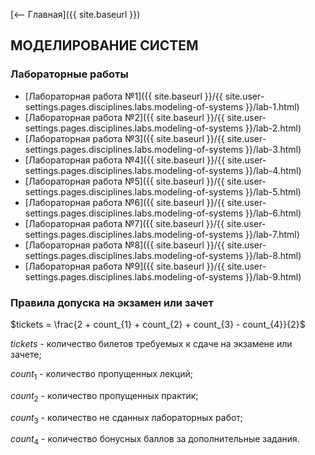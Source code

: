 [⟵ Главная]({{ site.baseurl }})

## МОДЕЛИРОВАНИЕ СИСТЕМ

### Лабораторные работы

* [Лабораторная работа №1]({{ site.baseurl }}/{{ site.user-settings.pages.disciplines.labs.modeling-of-systems }}/lab-1.html)
* [Лабораторная работа №2]({{ site.baseurl }}/{{ site.user-settings.pages.disciplines.labs.modeling-of-systems }}/lab-2.html)
* [Лабораторная работа №3]({{ site.baseurl }}/{{ site.user-settings.pages.disciplines.labs.modeling-of-systems }}/lab-3.html)
* [Лабораторная работа №4]({{ site.baseurl }}/{{ site.user-settings.pages.disciplines.labs.modeling-of-systems }}/lab-4.html)
* [Лабораторная работа №5]({{ site.baseurl }}/{{ site.user-settings.pages.disciplines.labs.modeling-of-systems }}/lab-5.html)
* [Лабораторная работа №6]({{ site.baseurl }}/{{ site.user-settings.pages.disciplines.labs.modeling-of-systems }}/lab-6.html)
* [Лабораторная работа №7]({{ site.baseurl }}/{{ site.user-settings.pages.disciplines.labs.modeling-of-systems }}/lab-7.html)
* [Лабораторная работа №8]({{ site.baseurl }}/{{ site.user-settings.pages.disciplines.labs.modeling-of-systems }}/lab-8.html)
* [Лабораторная работа №9]({{ site.baseurl }}/{{ site.user-settings.pages.disciplines.labs.modeling-of-systems }}/lab-9.html)

### Правила допуска на экзамен или зачет
$tickets = \frac{2 + count_{1} + count_{2} + count_{3} - count_{4}}{2}$

$tickets$ - количество билетов требуемых к сдаче на экзамене или зачете;

$count_{1}$ - количество пропущенных лекций;

$count_{2}$ - количество пропущенных практик;

$count_{3}$ - количество не сданных лабораторных работ;

$count_{4}$ - количество бонусных баллов за дополнительные задания.
